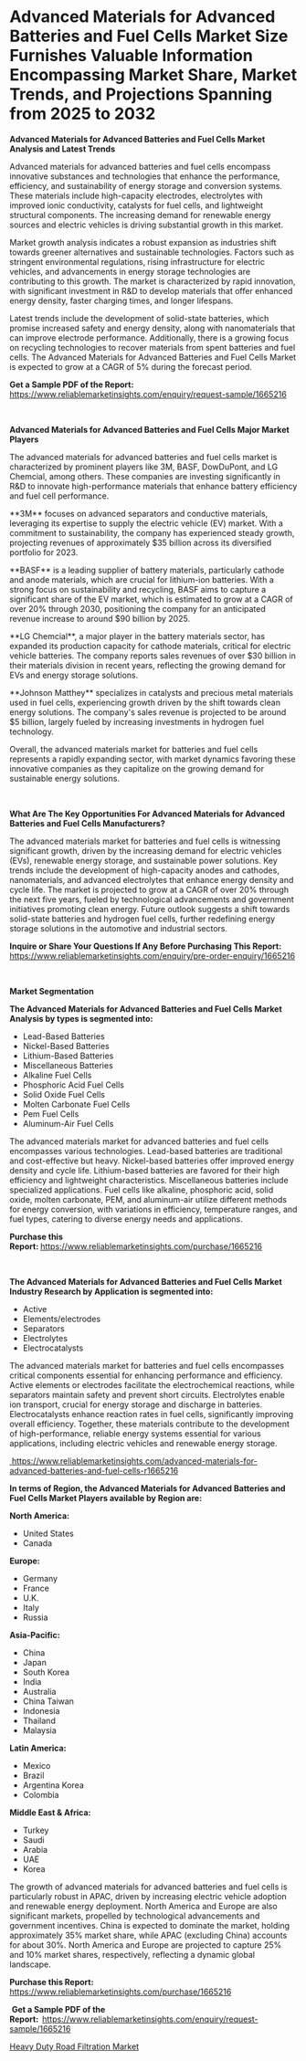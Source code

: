 <p><h1>Advanced Materials for Advanced Batteries and Fuel Cells Market Size Furnishes Valuable Information Encompassing Market Share, Market Trends, and Projections Spanning from 2025 to 2032</h1></p><p><strong>Advanced Materials for Advanced Batteries and Fuel Cells Market Analysis and Latest Trends</strong></p>
<p><p>Advanced materials for advanced batteries and fuel cells encompass innovative substances and technologies that enhance the performance, efficiency, and sustainability of energy storage and conversion systems. These materials include high-capacity electrodes, electrolytes with improved ionic conductivity, catalysts for fuel cells, and lightweight structural components. The increasing demand for renewable energy sources and electric vehicles is driving substantial growth in this market.</p><p>Market growth analysis indicates a robust expansion as industries shift towards greener alternatives and sustainable technologies. Factors such as stringent environmental regulations, rising infrastructure for electric vehicles, and advancements in energy storage technologies are contributing to this growth. The market is characterized by rapid innovation, with significant investment in R&D to develop materials that offer enhanced energy density, faster charging times, and longer lifespans.</p><p>Latest trends include the development of solid-state batteries, which promise increased safety and energy density, along with nanomaterials that can improve electrode performance. Additionally, there is a growing focus on recycling technologies to recover materials from spent batteries and fuel cells. The Advanced Materials for Advanced Batteries and Fuel Cells Market is expected to grow at a CAGR of 5% during the forecast period.</p></p>
<p><strong>Get a Sample PDF of the Report:&nbsp;</strong> <a href="https://www.reliablemarketinsights.com/enquiry/request-sample/1665216?utm_campaign=2188&utm_medium=2&utm_source=Github&utm_content=ia&utm_term=08032025&utm_id=advanced-materials-for-advanced-batteries-and-fuel-cells">https://www.reliablemarketinsights.com/enquiry/request-sample/1665216</a></p>
<p>&nbsp;</p>
<p><strong>Advanced Materials for Advanced Batteries and Fuel Cells Major Market Players</strong></p>
<p><p>The advanced materials for advanced batteries and fuel cells market is characterized by prominent players like 3M, BASF, DowDuPont, and LG Chemcial, among others. These companies are investing significantly in R&D to innovate high-performance materials that enhance battery efficiency and fuel cell performance.</p><p>**3M** focuses on advanced separators and conductive materials, leveraging its expertise to supply the electric vehicle (EV) market. With a commitment to sustainability, the company has experienced steady growth, projecting revenues of approximately $35 billion across its diversified portfolio for 2023.</p><p>**BASF** is a leading supplier of battery materials, particularly cathode and anode materials, which are crucial for lithium-ion batteries. With a strong focus on sustainability and recycling, BASF aims to capture a significant share of the EV market, which is estimated to grow at a CAGR of over 20% through 2030, positioning the company for an anticipated revenue increase to around $90 billion by 2025.</p><p>**LG Chemcial**, a major player in the battery materials sector, has expanded its production capacity for cathode materials, critical for electric vehicle batteries. The company reports sales revenues of over $30 billion in their materials division in recent years, reflecting the growing demand for EVs and energy storage solutions.</p><p>**Johnson Matthey** specializes in catalysts and precious metal materials used in fuel cells, experiencing growth driven by the shift towards clean energy solutions. The company's sales revenue is projected to be around $5 billion, largely fueled by increasing investments in hydrogen fuel technology.</p><p>Overall, the advanced materials market for batteries and fuel cells represents a rapidly expanding sector, with market dynamics favoring these innovative companies as they capitalize on the growing demand for sustainable energy solutions.</p></p>
<p>&nbsp;</p>
<p><strong>What Are The Key Opportunities For Advanced Materials for Advanced Batteries and Fuel Cells Manufacturers?</strong></p>
<p><p>The advanced materials market for batteries and fuel cells is witnessing significant growth, driven by the increasing demand for electric vehicles (EVs), renewable energy storage, and sustainable power solutions. Key trends include the development of high-capacity anodes and cathodes, nanomaterials, and advanced electrolytes that enhance energy density and cycle life. The market is projected to grow at a CAGR of over 20% through the next five years, fueled by technological advancements and government initiatives promoting clean energy. Future outlook suggests a shift towards solid-state batteries and hydrogen fuel cells, further redefining energy storage solutions in the automotive and industrial sectors.</p></p>
<p><strong>Inquire or Share Your Questions If Any Before Purchasing This Report:</strong> <a href="https://www.reliablemarketinsights.com/enquiry/pre-order-enquiry/1665216?utm_campaign=2188&utm_medium=2&utm_source=Github&utm_content=ia&utm_term=08032025&utm_id=advanced-materials-for-advanced-batteries-and-fuel-cells">https://www.reliablemarketinsights.com/enquiry/pre-order-enquiry/1665216</a></p>
<p>&nbsp;</p>
<p><strong>Market Segmentation</strong></p>
<p><strong>The Advanced Materials for Advanced Batteries and Fuel Cells Market Analysis by types is segmented into:</strong></p>
<p><ul><li>Lead-Based Batteries</li><li>Nickel-Based Batteries</li><li>Lithium-Based Batteries</li><li>Miscellaneous Batteries</li><li>Alkaline Fuel Cells</li><li>Phosphoric Acid Fuel Cells</li><li>Solid Oxide Fuel Cells</li><li>Molten Carbonate Fuel Cells</li><li>Pem Fuel Cells</li><li>Aluminum-Air Fuel Cells</li></ul></p>
<p><p>The advanced materials market for advanced batteries and fuel cells encompasses various technologies. Lead-based batteries are traditional and cost-effective but heavy. Nickel-based batteries offer improved energy density and cycle life. Lithium-based batteries are favored for their high efficiency and lightweight characteristics. Miscellaneous batteries include specialized applications. Fuel cells like alkaline, phosphoric acid, solid oxide, molten carbonate, PEM, and aluminum-air utilize different methods for energy conversion, with variations in efficiency, temperature ranges, and fuel types, catering to diverse energy needs and applications.</p></p>
<p><strong>Purchase this Report:&nbsp;</strong><a href="https://www.reliablemarketinsights.com/purchase/1665216?utm_campaign=2188&utm_medium=2&utm_source=Github&utm_content=ia&utm_term=08032025&utm_id=advanced-materials-for-advanced-batteries-and-fuel-cells">https://www.reliablemarketinsights.com/purchase/1665216</a></p>
<p>&nbsp;</p>
<p><strong>The Advanced Materials for Advanced Batteries and Fuel Cells Market Industry Research by Application is segmented into:</strong></p>
<p><ul><li>Active</li><li>Elements/electrodes</li><li>Separators</li><li>Electrolytes</li><li>Electrocatalysts</li></ul></p>
<p><p>The advanced materials market for batteries and fuel cells encompasses critical components essential for enhancing performance and efficiency. Active elements or electrodes facilitate the electrochemical reactions, while separators maintain safety and prevent short circuits. Electrolytes enable ion transport, crucial for energy storage and discharge in batteries. Electrocatalysts enhance reaction rates in fuel cells, significantly improving overall efficiency. Together, these materials contribute to the development of high-performance, reliable energy systems essential for various applications, including electric vehicles and renewable energy storage.</p></p>
<p><a href="https://www.reliablemarketinsights.com/advanced-materials-for-advanced-batteries-and-fuel-cells-r1665216?utm_campaign=2188&utm_medium=2&utm_source=Github&utm_content=ia&utm_term=08032025&utm_id=advanced-materials-for-advanced-batteries-and-fuel-cells">&nbsp;https://www.reliablemarketinsights.com/advanced-materials-for-advanced-batteries-and-fuel-cells-r1665216</a></p>
<p><strong>In terms of Region, the Advanced Materials for Advanced Batteries and Fuel Cells Market Players available by Region are:</strong></p>
<p>
    <p> <strong> North America: </strong>
        <ul>
            <li>United States</li>
            <li>Canada</li>
        </ul>
        </p> 
    <p> <strong> Europe: </strong>
        <ul>
            <li>Germany</li>
            <li>France</li>
            <li>U.K.</li>
            <li>Italy</li>
            <li>Russia</li>
        </ul>
        </p> 
    <p> <strong> Asia-Pacific: </strong>
        <ul>
            <li>China</li>
            <li>Japan</li>
            <li>South Korea</li>
            <li>India</li>
            <li>Australia</li>
            <li>China Taiwan</li>
            <li>Indonesia</li>
            <li>Thailand</li>
            <li>Malaysia</li>
        </ul>
        </p> 
    <p> <strong> Latin America: </strong>
        <ul>
            <li>Mexico</li>
            <li>Brazil</li>
            <li>Argentina Korea</li>
            <li>Colombia</li>
        </ul>
        </p> 
    <p> <strong> Middle East & Africa: </strong>
        <ul>
            <li>Turkey</li>
            <li>Saudi</li>
            <li>Arabia</li>
            <li>UAE</li>
            <li>Korea</li>
        </ul>
    </p>
    </p>
<p><p>The growth of advanced materials for advanced batteries and fuel cells is particularly robust in APAC, driven by increasing electric vehicle adoption and renewable energy deployment. North America and Europe are also significant markets, propelled by technological advancements and government incentives. China is expected to dominate the market, holding approximately 35% market share, while APAC (excluding China) accounts for about 30%. North America and Europe are projected to capture 25% and 10% market shares, respectively, reflecting a dynamic global landscape.</p></p>
<p><strong>Purchase this Report: </strong><a href="https://www.reliablemarketinsights.com/purchase/1665216?utm_campaign=2188&utm_medium=2&utm_source=Github&utm_content=ia&utm_term=08032025&utm_id=advanced-materials-for-advanced-batteries-and-fuel-cells">https://www.reliablemarketinsights.com/purchase/1665216</a></p>
<p>&nbsp;<strong>Get a Sample PDF of the Report:&nbsp;&nbsp;</strong><a href="https://www.reliablemarketinsights.com/enquiry/request-sample/1665216?utm_campaign=2188&utm_medium=2&utm_source=Github&utm_content=ia&utm_term=08032025&utm_id=advanced-materials-for-advanced-batteries-and-fuel-cells">https://www.reliablemarketinsights.com/enquiry/request-sample/1665216</a></p>
<p><strong></strong></p>
<p><p><a href="https://github.com/globismark/Market-Research-Report-List-6/blob/main/heavy-duty-road-filtration-market.md?utm_campaign=2188&utm_medium=2&utm_source=Github&utm_content=ia&utm_term=08032025&utm_id=advanced-materials-for-advanced-batteries-and-fuel-cells">Heavy Duty Road Filtration Market</a></p></p>